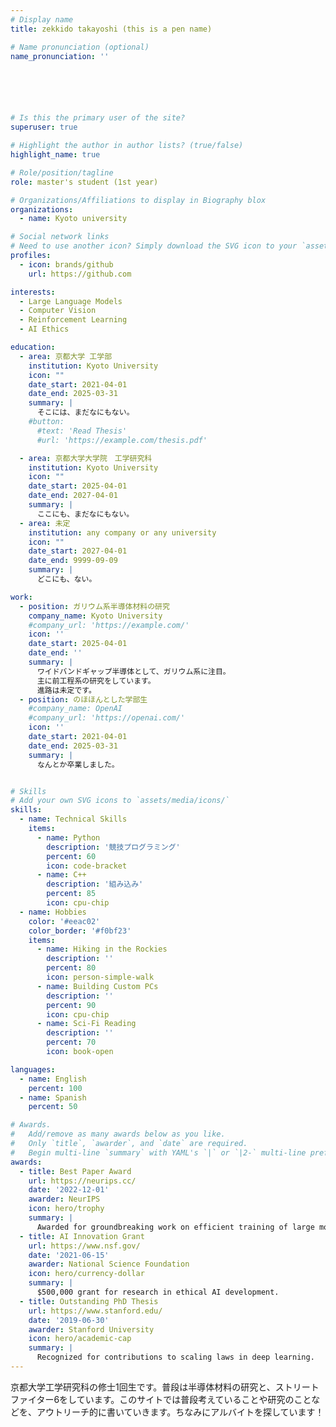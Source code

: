 ```yaml
---
# Display name
title: zekkido takayoshi (this is a pen name)

# Name pronunciation (optional)
name_pronunciation: ''






# Is this the primary user of the site?
superuser: true

# Highlight the author in author lists? (true/false)
highlight_name: true

# Role/position/tagline
role: master's student (1st year)

# Organizations/Affiliations to display in Biography blox
organizations:
  - name: Kyoto university

# Social network links
# Need to use another icon? Simply download the SVG icon to your `assets/media/icons/` folder.
profiles:
  - icon: brands/github
    url: https://github.com

interests:
  - Large Language Models
  - Computer Vision
  - Reinforcement Learning
  - AI Ethics

education:
  - area: 京都大学 工学部
    institution: Kyoto University
    icon: ""
    date_start: 2021-04-01
    date_end: 2025-03-31
    summary: |
      そこには、まだなにもない。
    #button:
      #text: 'Read Thesis'
      #url: 'https://example.com/thesis.pdf'

  - area: 京都大学大学院　工学研究科
    institution: Kyoto University
    icon: ""
    date_start: 2025-04-01
    date_end: 2027-04-01
    summary: |
      ここにも、まだなにもない。
  - area: 未定
    institution: any company or any university
    icon: ""
    date_start: 2027-04-01
    date_end: 9999-09-09
    summary: |
      どこにも、ない。

work:
  - position: ガリウム系半導体材料の研究
    company_name: Kyoto University
    #company_url: 'https://example.com/'
    icon: ''
    date_start: 2025-04-01
    date_end: ''
    summary: |
      ワイドバンドギャップ半導体として、ガリウム系に注目。
      主に前工程系の研究をしています。
      進路は未定です。
  - position: のほほんとした学部生
    #company_name: OpenAI
    #company_url: 'https://openai.com/'
    icon: ''
    date_start: 2021-04-01
    date_end: 2025-03-31
    summary: |
      なんとか卒業しました。


# Skills
# Add your own SVG icons to `assets/media/icons/`
skills:
  - name: Technical Skills
    items:
      - name: Python
        description: '競技プログラミング'
        percent: 60
        icon: code-bracket
      - name: C++
        description: '組み込み'
        percent: 85
        icon: cpu-chip
  - name: Hobbies
    color: '#eeac02'
    color_border: '#f0bf23'
    items:
      - name: Hiking in the Rockies
        description: ''
        percent: 80
        icon: person-simple-walk
      - name: Building Custom PCs
        description: ''
        percent: 90
        icon: cpu-chip
      - name: Sci-Fi Reading
        description: ''
        percent: 70
        icon: book-open

languages:
  - name: English
    percent: 100
  - name: Spanish
    percent: 50

# Awards.
#   Add/remove as many awards below as you like.
#   Only `title`, `awarder`, and `date` are required.
#   Begin multi-line `summary` with YAML's `|` or `|2-` multi-line prefix and indent 2 spaces below.
awards:
  - title: Best Paper Award
    url: https://neurips.cc/
    date: '2022-12-01'
    awarder: NeurIPS
    icon: hero/trophy
    summary: |
      Awarded for groundbreaking work on efficient training of large models.
  - title: AI Innovation Grant
    url: https://www.nsf.gov/
    date: '2021-06-15'
    awarder: National Science Foundation
    icon: hero/currency-dollar
    summary: |
      $500,000 grant for research in ethical AI development.
  - title: Outstanding PhD Thesis
    url: https://www.stanford.edu/
    date: '2019-06-30'
    awarder: Stanford University
    icon: hero/academic-cap
    summary: |
      Recognized for contributions to scaling laws in deep learning.
---
```


京都大学工学研究科の修士1回生です。普段は半導体材料の研究と、ストリートファイター6をしています。このサイトでは普段考えていることや研究のことなどを、アウトリーチ的に書いていきます。ちなみにアルバイトを探しています！

